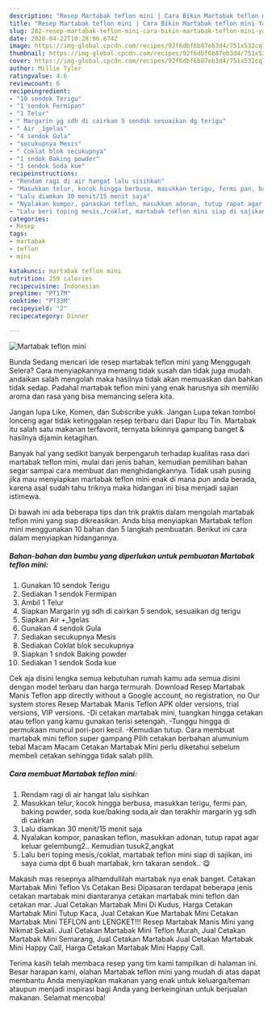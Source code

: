 ```yaml
---
description: "Resep Martabak teflon mini | Cara Bikin Martabak teflon mini Yang Bikin Ngiler"
title: "Resep Martabak teflon mini | Cara Bikin Martabak teflon mini Yang Bikin Ngiler"
slug: 282-resep-martabak-teflon-mini-cara-bikin-martabak-teflon-mini-yang-bikin-ngiler
date: 2020-04-22T10:28:06.674Z
image: https://img-global.cpcdn.com/recipes/92f6dbf6b87eb3d4/751x532cq70/martabak-teflon-mini-foto-resep-utama.jpg
thumbnail: https://img-global.cpcdn.com/recipes/92f6dbf6b87eb3d4/751x532cq70/martabak-teflon-mini-foto-resep-utama.jpg
cover: https://img-global.cpcdn.com/recipes/92f6dbf6b87eb3d4/751x532cq70/martabak-teflon-mini-foto-resep-utama.jpg
author: Millie Tyler
ratingvalue: 4.6
reviewcount: 6
recipeingredient:
- "10 sendok Terigu"
- "1 sendok Fermipan"
- "1 Telur"
- " Margarin yg sdh di cairkan 5 sendok sesuaikan dg terigu"
- " Air _1gelas"
- "4 sendok Gula"
- "secukupnya Mesis"
- " Coklat blok secukupnya"
- "1 sndok Baking powder"
- "1 sendok Soda kue"
recipeinstructions:
- "Rendam ragi di air hangat lalu sisihkan"
- "Masukkan telur, kocok hingga berbusa, masukkan terigu, fermi pan, baking powder, soda kue/baking soda,air dan terakhir margarin yg sdh di cairkan"
- "Lalu diamkan 30 menit/15 menit saja"
- "Nyalakan kompor, panaskan teflon, masukkan adonan, tutup rapat agar keluar gelembung2.. Kemudian tusuk2,angkat"
- "Lalu beri toping mesis,/coklat, martabak teflon mini siap di sajikan, ini saya cuma dpt 6 buah martabak, krn takaran sendok.. 😋"
categories:
- Resep
tags:
- martabak
- teflon
- mini

katakunci: martabak teflon mini 
nutrition: 259 calories
recipecuisine: Indonesian
preptime: "PT17M"
cooktime: "PT33M"
recipeyield: "2"
recipecategory: Dinner

---
```



![Martabak teflon mini](https://img-global.cpcdn.com/recipes/92f6dbf6b87eb3d4/751x532cq70/martabak-teflon-mini-foto-resep-utama.jpg)

Bunda Sedang mencari ide resep martabak teflon mini yang Menggugah Selera? Cara menyiapkannya memang tidak susah dan tidak juga mudah. andaikan salah mengolah maka hasilnya tidak akan memuaskan dan bahkan tidak sedap. Padahal martabak teflon mini yang enak harusnya sih memiliki aroma dan rasa yang bisa memancing selera kita.

Jangan lupa Like, Komen, dan Subscribe yukk. Jangan Lupa tekan tombol lonceng agar tidak ketinggalan resep terbaru dari Dapur Ibu Tin. Martabak itu salah satu makanan terfavorit, ternyata bikinnya gampang banget &amp; hasilnya dijamin ketagihan.

Banyak hal yang sedikit banyak berpengaruh terhadap kualitas rasa dari martabak teflon mini, mulai dari jenis bahan, kemudian pemilihan bahan segar sampai cara membuat dan menghidangkannya. Tidak usah pusing jika mau menyiapkan martabak teflon mini enak di mana pun anda berada, karena asal sudah tahu triknya maka hidangan ini bisa menjadi sajian istimewa.


Di bawah ini ada beberapa tips dan trik praktis dalam mengolah martabak teflon mini yang siap dikreasikan. Anda bisa menyiapkan Martabak teflon mini menggunakan 10 bahan dan 5 langkah pembuatan. Berikut ini cara dalam menyiapkan hidangannya.

<!--inarticleads1-->

##### Bahan-bahan dan bumbu yang diperlukan untuk pembuatan Martabak teflon mini:

1. Gunakan 10 sendok Terigu
1. Sediakan 1 sendok Fermipan
1. Ambil 1 Telur
1. Siapkan  Margarin yg sdh di cairkan 5 sendok, sesuaikan dg terigu
1. Siapkan  Air +_1gelas
1. Gunakan 4 sendok Gula
1. Sediakan secukupnya Mesis
1. Sediakan  Coklat blok secukupnya
1. Siapkan 1 sndok Baking powder
1. Sediakan 1 sendok Soda kue


Cek aja disini lengka semua kebutuhan rumah kamu ada semua disini dengan model terbaru dan harga termurah. Download Resep Martabak Manis Teflon app directly without a Google account, no registration, no Our system stores Resep Martabak Manis Teflon APK older versions, trial versions, VIP versions. -Di cetakan martabak mini, tuangkan hingga cetakan atau teflon yang kamu gunakan terisi setengah. -Tunggu hingga di permukaan muncul pori-pori kecil. -Kemudian tutup. Cara membuat martabak mini teflon super gampang Pilih cetakan berbahan alumunium tebal Macam Macam Cetakan Martabak Mini perlu diketahui sebelum membeli cetakan sehingga tidak salah pilih. 

<!--inarticleads2-->

##### Cara membuat Martabak teflon mini:

1. Rendam ragi di air hangat lalu sisihkan
1. Masukkan telur, kocok hingga berbusa, masukkan terigu, fermi pan, baking powder, soda kue/baking soda,air dan terakhir margarin yg sdh di cairkan
1. Lalu diamkan 30 menit/15 menit saja
1. Nyalakan kompor, panaskan teflon, masukkan adonan, tutup rapat agar keluar gelembung2.. Kemudian tusuk2,angkat
1. Lalu beri toping mesis,/coklat, martabak teflon mini siap di sajikan, ini saya cuma dpt 6 buah martabak, krn takaran sendok.. 😋


Makasih mas resepnya allhamdullilah martabak nya enak banget. Cetakan Martabak Mini Teflon Vs Cetakan Besi Dipasaran terdapat beberapa jenis cetakan martabak mini diantaranya cetakan martabak mini teflon dan cetakan mar. Jual Cetakan Martabak Mini Di Kudus, Harga Cetakan Martabak Mini Tutup Kaca, Jual Cetakan Kue Martabak Mini Cetakan Martabak Mini TEFLON anti LENGKET!!! Resep Martabak Manis Mini yang Nikmat Sekali. Jual Cetakan Martabak Mini Teflon Murah, Jual Cetakan Martabak Mini Semarang, Jual Cetakan Martabak Jual Cetakan Martabak Mini Happy Call, Harga Cetakan Martabak Mini Happy Call. 

Terima kasih telah membaca resep yang tim kami tampilkan di halaman ini. Besar harapan kami, olahan Martabak teflon mini yang mudah di atas dapat membantu Anda menyiapkan makanan yang enak untuk keluarga/teman ataupun menjadi inspirasi bagi Anda yang berkeinginan untuk berjualan makanan. Selamat mencoba!
